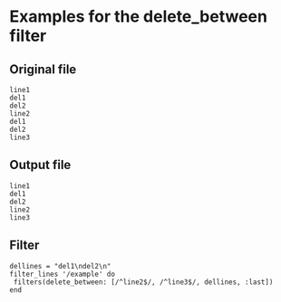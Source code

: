# Examples for the delete_between filter

## Original file
````
line1
del1
del2
line2
del1
del2
line3
````

## Output file
````
line1
del1
del2
line2
line3
````

## Filter
````
dellines = "del1\ndel2\n"
filter_lines '/example' do
 filters(delete_between: [/^line2$/, /^line3$/, dellines, :last])
end
